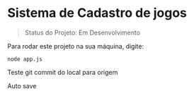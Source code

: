 # Sistema de Cadastro de jogos

> Status do Projeto: Em Desenvolvimento

Para rodar este projeto na sua máquina, digite:


```
node app.js
```
Teste git commit do local para origem

Auto save